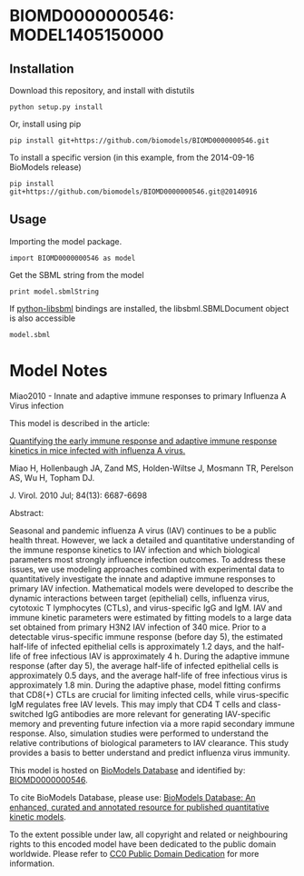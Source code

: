 # BIOMD0000000546: MODEL1405150000

## Installation

Download this repository, and install with distutils

`python setup.py install`

Or, install using pip

`pip install git+https://github.com/biomodels/BIOMD0000000546.git`

To install a specific version (in this example, from the 2014-09-16 BioModels release)

`pip install git+https://github.com/biomodels/BIOMD0000000546.git@20140916`

## Usage

Importing the model package.

`import BIOMD0000000546 as model`

Get the SBML string from the model

`print model.sbmlString`

If [python-libsbml](https://pypi.python.org/pypi/python-libsbml) bindings are
installed, the libsbml.SBMLDocument object is also accessible

`model.sbml`


# Model Notes


Miao2010 - Innate and adaptive immune responses to primary Influenza A Virus
infection

This model is described in the article:

[Quantifying the early immune response and adaptive immune response kinetics
in mice infected with influenza A
virus.](http://identifiers.org/pubmed/20410284)

Miao H, Hollenbaugh JA, Zand MS, Holden-Wiltse J, Mosmann TR, Perelson AS, Wu
H, Topham DJ.

J. Virol. 2010 Jul; 84(13): 6687-6698

Abstract:

Seasonal and pandemic influenza A virus (IAV) continues to be a public health
threat. However, we lack a detailed and quantitative understanding of the
immune response kinetics to IAV infection and which biological parameters most
strongly influence infection outcomes. To address these issues, we use
modeling approaches combined with experimental data to quantitatively
investigate the innate and adaptive immune responses to primary IAV infection.
Mathematical models were developed to describe the dynamic interactions
between target (epithelial) cells, influenza virus, cytotoxic T lymphocytes
(CTLs), and virus-specific IgG and IgM. IAV and immune kinetic parameters were
estimated by fitting models to a large data set obtained from primary H3N2 IAV
infection of 340 mice. Prior to a detectable virus-specific immune response
(before day 5), the estimated half-life of infected epithelial cells is
approximately 1.2 days, and the half-life of free infectious IAV is
approximately 4 h. During the adaptive immune response (after day 5), the
average half-life of infected epithelial cells is approximately 0.5 days, and
the average half-life of free infectious virus is approximately 1.8 min.
During the adaptive phase, model fitting confirms that CD8(+) CTLs are crucial
for limiting infected cells, while virus-specific IgM regulates free IAV
levels. This may imply that CD4 T cells and class-switched IgG antibodies are
more relevant for generating IAV-specific memory and preventing future
infection via a more rapid secondary immune response. Also, simulation studies
were performed to understand the relative contributions of biological
parameters to IAV clearance. This study provides a basis to better understand
and predict influenza virus immunity.

This model is hosted on [BioModels Database](http://www.ebi.ac.uk/biomodels/)
and identified by:
[BIOMD0000000546](http://identifiers.org/biomodels.db/BIOMD0000000546).

To cite BioModels Database, please use: [BioModels Database: An enhanced,
curated and annotated resource for published quantitative kinetic
models](http://identifiers.org/pubmed/20587024).

To the extent possible under law, all copyright and related or neighbouring
rights to this encoded model have been dedicated to the public domain
worldwide. Please refer to [CC0 Public Domain
Dedication](http://creativecommons.org/publicdomain/zero/1.0/) for more
information.


